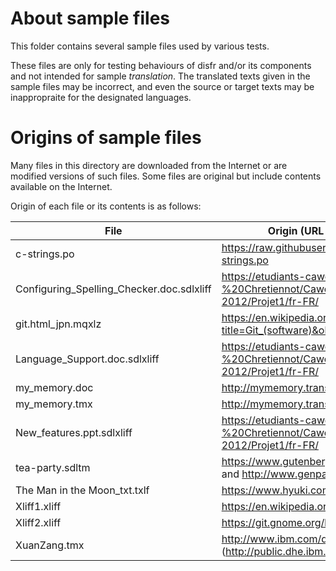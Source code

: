 About sample files
==================

This folder contains several sample files used by various tests.

These files are only for testing behaviours of disfr and/or its components
and not intended for sample _translation_.
The translated texts given in the sample files may be incorrect,
and even the source or target texts may be inappropraite for the designated languages.

Origins of sample files
=======================

Many files in this directory are downloaded from the Internet or are modified versions of such files.
Some files are original but include contents available on the Internet.

Origin of each file or its contents is as follows:

| File                                      | Origin (URL to the file or a page containing the file)
| ----------------------------------------- | ---
| c-strings.po                              | https://raw.githubusercontent.com/rubenv/pofile/master/test/fixtures/c-strings.po
| Configuring_Spelling_Checker.doc.sdlxliff | https://etudiants-caweb.u-strasbg.fr/1112//alexis/Trados%20-%20Chretiennot/Caweb_2011-2012/Caweb%202011-2012/Projet1/fr-FR/
| git.html_jpn.mqxlz                        | https://en.wikipedia.org/w/index.php?title=Git_(software)&oldid=734439163
| Language_Support.doc.sdlxliff             | https://etudiants-caweb.u-strasbg.fr/1112//alexis/Trados%20-%20Chretiennot/Caweb_2011-2012/Caweb%202011-2012/Projet1/fr-FR/
| my_memory.doc                             | http://mymemory.translated.net/doc/
| my_memory.tmx                             | http://mymemory.translated.net/
| New_features.ppt.sdlxliff                 | https://etudiants-caweb.u-strasbg.fr/1112//alexis/Trados%20-%20Chretiennot/Caweb_2011-2012/Caweb%202011-2012/Projet1/fr-FR/
| tea-party.sdltm                           | https://www.gutenberg.org/files/11/11-h/11-h.htm#link2HCH0007 and http://www.genpaku.org/alice01/alice01j.html#ch7
| The Man in the Moon_txt.txlf              | https://www.hyuki.com/trans/bedtime.html
| Xliff1.xliff                              | https://en.wikipedia.org/w/index.php?title=XLIFF&oldid=610491933
| Xliff2.xliff                              | https://git.gnome.org/browse/gimp/tree/po/fr.po?h=GIMP_2_8_18
| XuanZang.tmx                              | http://www.ibm.com/developerworks/library/x-localis3/ (http://public.dhe.ibm.com/software/dw/library/x-localis3_tm.zip)
